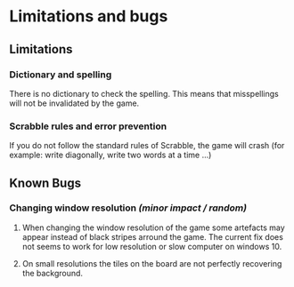 # Limitations and bugs

## Limitations

### Dictionary and spelling

There is no dictionary to check the spelling. This means that misspellings will not be invalidated by the game.

### Scrabble rules and error prevention
If you do not follow the standard rules of Scrabble, the game will crash (for example: write diagonally, write two words at a time ...)


## Known Bugs

### Changing window resolution _(minor impact / random)_

1. When changing the window resolution of the game some artefacts may appear instead of black stripes arround the game. The current fix does not seems to work for low resolution or slow computer on windows 10.

2. On small resolutions the tiles on the board are not perfectly recovering the background.
